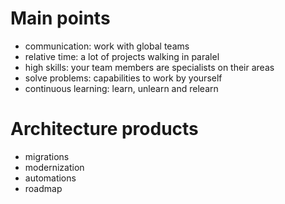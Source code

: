 # Main points
- communication: work with global teams
- relative time: a lot of projects walking in paralel
- high skills: your team members are specialists on their areas
- solve problems: capabilities to work by yourself
- continuous learning: learn, unlearn and relearn

# Architecture products
- migrations
- modernization
- automations
- roadmap
